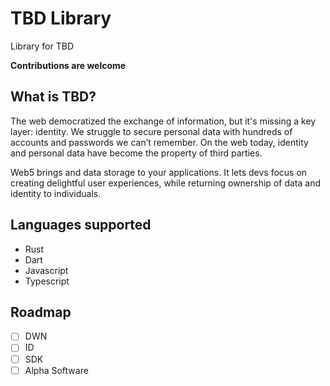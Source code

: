 # TBD Library

Library for TBD

**Contributions are welcome**


## What is TBD?

The web democratized the exchange of information, but it's missing a key layer: identity. We struggle to secure personal data with hundreds of accounts and passwords we can’t remember. On the web today, identity and personal data have become the property of third parties.

Web5 brings
and data storage to your applications. It lets devs focus on creating delightful user experiences, while returning ownership of data and identity to individuals.

## Languages supported

- Rust
- Dart
- Javascript
- Typescript

## Roadmap

- [ ] DWN
- [ ] ID
- [ ] SDK
- [ ] Alpha Software
